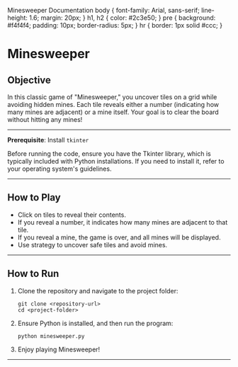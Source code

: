  Minesweeper Documentation body { font-family: Arial, sans-serif; line-height: 1.6; margin: 20px; } h1, h2 { color: #2c3e50; } pre { background: #f4f4f4; padding: 10px; border-radius: 5px; } hr { border: 1px solid #ccc; }

Minesweeper
==================

Objective
------------

In this classic game of "Minesweeper," you uncover tiles on a grid while avoiding hidden mines. Each tile reveals either a number (indicating how many mines are adjacent) or a mine itself. Your goal is to clear the board without hitting any mines!

* * *

**Prerequisite**: Install `tkinter`

Before running the code, ensure you have the Tkinter library, which is typically included with Python installations. If you need to install it, refer to your operating system's guidelines.

* * *

 How to Play
--------------

*   Click on tiles to reveal their contents.
*   If you reveal a number, it indicates how many mines are adjacent to that tile.
*   If you reveal a mine, the game is over, and all mines will be displayed.
*   Use strategy to uncover safe tiles and avoid mines.

* * *

How to Run
-------------

1.  Clone the repository and navigate to the project folder:
    
        git clone <repository-url>
        cd <project-folder>
    
2.  Ensure Python is installed, and then run the program:
    
        python minesweeper.py
    
3.  Enjoy playing Minesweeper!

* * *
